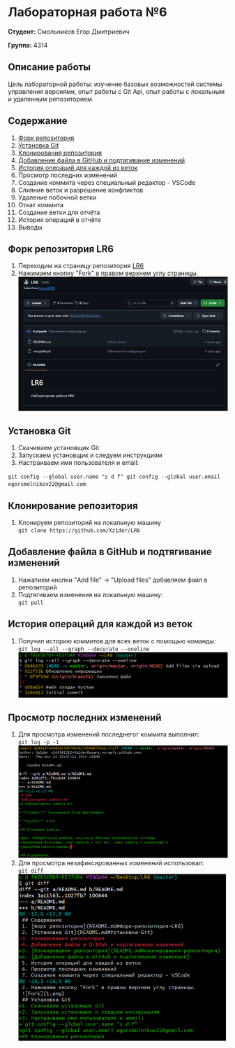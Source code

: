 # Лабораторная работа №6

**Студент:** Смольников Егор Дмитриевич

**Группа:** 4314

## Описание работы

Цель лабораторной работы: изучение базовых возможностей системы
управления версиями, опыт работы с Git Api, опыт работы с локальным и
удаленным репозиторием. 
## Содержание
1. [Форк репозитория](README.md#Форк-репозитория-LR6)
2. [Установка Git](README.md#Установка-Git)
3. [Клонирования репозитория](README.md#клонирования-репозитория)
4. [Добавление файла в GitHub и подтягивание изменений](README.md#добавление-файла-в-GitHub-и-подтягивание-изменений)
5. [История операций для каждой из веток](#история-операций-для-каждой-из-веток)
6. Просмотр последних изменений
7. Создание коммита через специальный редактор - VSCode
8. Слияние веток и разрешение конфликтов
9. Удаление побочной ветки
10. Откат коммита
11. Создание ветки для отчёта
12. История операций в отчёте
13. Выводы
## Форк репозитория LR6
1. Переходим на страницу репозитория [LR6](https://github.com/Kurtyanik/LR6/)
2. Нажимаем кнопку "Fork" в правом верхнем углу страницы.
![Fork](1.png)
## Установка Git
1. Скачиваем установщик Git
2. Запускаем установщик и следуем инструкциям
3. Настраиваем имя пользователя и email:  

`git config --global user.name "s d f"
git config --global user.email egorsmolnikov22@gmail.com`
## Клонирование репозитория
1. Клонируем репозиторий на локальную машину  
`git clone https://github.com/Xz1der/LR6`  
## Добавление файла в GitHub и подтягивание изменений
1. Нажатием кнопки "Add file" -> "Upload files" добавляем файл в репозиторий 
2. Подтягиваем изменения на локальную машину:  
`git pull`
## История операций для каждой из веток
1. Получил историю коммитов для всех веток с помощью команды:  
`git log --all --graph --decorate --oneline`  
![История коммитов для всех веток](2.png)
## Просмотр последних изменений 
1. Для просмотра изменений последнегог коммита выполнил:  
`git log -p -1`  
![Последний коммит](3.png)  
2. Для просмотра незафиксированных изменений использовал:  
`git diff`  
![Незафиксированные изменения](4.png)